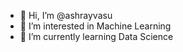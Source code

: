 - 👋 Hi, I’m @ashrayvasu
- 👀 I’m interested in Machine Learning
- 🌱 I’m currently learning Data Science


